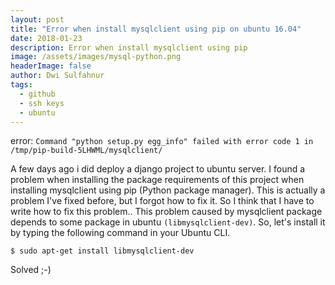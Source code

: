 ```yaml
---
layout: post
title: "Error when install mysqlclient using pip on ubuntu 16.04"
date: 2018-01-23
description: Error when install mysqlclient using pip
image: /assets/images/mysql-python.png
headerImage: false
author: Dwi Sulfahnur
tags:
  - github
  - ssh keys
  - ubuntu
---
```

error:
```Command "python setup.py egg_info" failed with error code 1 in /tmp/pip-build-5LHWML/mysqlclient/```

A few days ago i did deploy a django project to ubuntu server. I found a problem when installing the package requirements of this project when installing mysqlclient using pip (Python package manager). This is actually a problem I've fixed before, but I forgot how to fix it. So I think that I have to write how to fix this problem..
This problem caused by mysqlclient package depends to some package in ubuntu ```(libmysqlclient-dev)```. So, let's install it by typing the following command in your Ubuntu CLI.

```$ sudo apt-get install libmysqlclient-dev```

Solved ;-)